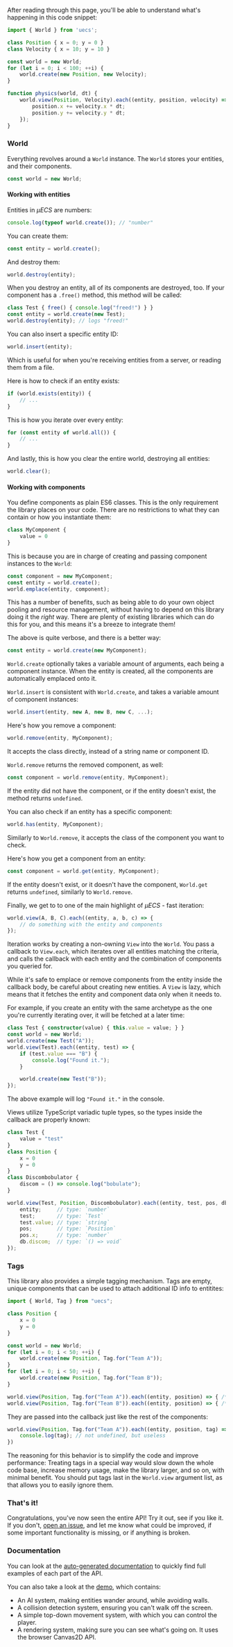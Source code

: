 
After reading through this page, you'll be able to understand what's happening in this code snippet:
```ts
import { World } from 'uecs';

class Position { x = 0; y = 0 }
class Velocity { x = 10; y = 10 }

const world = new World;
for (let i = 0; i < 100; ++i) {
    world.create(new Position, new Velocity);
}

function physics(world, dt) {
    world.view(Position, Velocity).each((entity, position, velocity) => {
        position.x += velocity.x * dt;
        position.y += velocity.y * dt;
    });
}
```

### World

Everything revolves around a `World` instance. The `World` stores your entities, and their components.
```ts
const world = new World;
```

#### Working with entities

Entities in *μECS* are numbers:
```ts
console.log(typeof world.create()); // "number"
```

You can create them:
```ts
const entity = world.create();
```
And destroy them:
```ts
world.destroy(entity);
```
When you destroy an entity, all of its components are destroyed, too. If your component has a `.free()` method, this method will be called:
```ts
class Test { free() { console.log("freed!") } }
const entity = world.create(new Test);
world.destroy(entity); // logs "freed!"
```

You can also insert a specific entity ID:
```ts
world.insert(entity);
```
Which is useful for when you're receiving entities from a server, or reading them from a file.

Here is how to check if an entity exists:
```ts
if (world.exists(entity)) {
    // ...
}
```

This is how you iterate over every entity:
```ts
for (const entity of world.all()) {
    // ...
}
```

And lastly, this is how you clear the entire world, destroying all entities:
```ts
world.clear();
```

#### Working with components

You define components as plain ES6 classes. This is the only requirement the library places on your code. There are no restrictions to what they can contain or how you instantiate them:
```ts
class MyComponent {
    value = 0
}
```
This is because you are in charge of creating and passing component instances to the `World`:
```ts
const component = new MyComponent;
const entity = world.create();
world.emplace(entity, component);
```
This has a number of benefits, such as being able to do your own object pooling and resource management, without having to depend on this library doing it the *right* way. There are plenty of existing libraries which can do this for you, and this means it's a breeze to integrate them!

The above is quite verbose, and there is a better way:
```ts
const entity = world.create(new MyComponent);
```
`World.create` optionally takes a variable amount of arguments, each being a component instance. When the entity is created, all the components are automatically emplaced onto it.

`World.insert` is consistent with `World.create`, and takes a variable amount of component instances:
```ts
world.insert(entity, new A, new B, new C, ...);
```

Here's how you remove a component:
```ts
world.remove(entity, MyComponent);
```
It accepts the class directly, instead of a string name or component ID.

`World.remove` returns the removed component, as well:
```ts
const component = world.remove(entity, MyComponent);
```
If the entity did not have the component, or if the entity doesn't exist, the method returns `undefined`.

You can also check if an entity has a specific component:
```ts
world.has(entity, MyComponent);
```
Similarly to `World.remove`, it accepts the class of the component you want to check.

Here's how you get a component from an entity:
```ts
const component = world.get(entity, MyComponent);
```
If the entity doesn't exist, or it doesn't have the component, `World.get` returns `undefined`, similarly to `World.remove`.

Finally, we get to to one of the main highlight of *μECS* - fast iteration:
```ts
world.view(A, B, C).each((entity, a, b, c) => {
    // do something with the entity and components
});
```
Iteration works by creating a non-owning `View` into the `World`. You pass a callback to `View.each`, which iterates over all entities matching the criteria, and calls the callback with each entity and the combination of components you queried for. 

While it's safe to emplace or remove components from the entity inside the callback body, be careful about creating new entities. A `View` is lazy, which means that it fetches the entity and component data only when it needs to. 

For example, if you create an entity with the same archetype as the one you're currently iterating over, it will be fetched at a later time:
```ts
class Test { constructor(value) { this.value = value; } }
const world = new World;
world.create(new Test("A"));
world.view(Test).each((entity, test) => {
    if (test.value === "B") {
        console.log("Found it.");
    }

    world.create(new Test("B"));
});
```
The above example will log `"Found it."` in the console.

Views utilize TypeScript variadic tuple types, so the types inside the callback are properly known:
```ts
class Test {
    value = "test"
}
class Position {
    x = 0
    y = 0
}
class Discombobulator {
    discom = () => console.log("bobulate");
}

world.view(Test, Position, Discombobulator).each((entity, test, pos, db) => {
    entity;     // type: `number`
    test;       // type: `Test`
    test.value; // type: `string`
    pos;        // type: `Position`
    pos.x;      // type: `number`
    db.discom;  // type: `() => void`
});
```

### Tags

This library also provides a simple tagging mechanism. Tags are empty, unique components that can be used to attach additional ID info to entitites:
```ts
import { World, Tag } from "uecs";

class Position {
    x = 0
    y = 0
}

const world = new World;
for (let i = 0; i < 50; ++i) {
    world.create(new Position, Tag.for("Team A"));
}
for (let i = 0; i < 50; ++i) {
    world.create(new Position, Tag.for("Team B"));
}

world.view(Position, Tag.for("Team A")).each((entity, position) => { /* ... */ });
world.view(Position, Tag.for("Team B")).each((entity, position) => { /* ... */ });
```
They are passed into the callback just like the rest of the components:
```ts
world.view(Position, Tag.for("Team A")).each((entity, position, tag) => {
    console.log(tag); // not undefined, but useless
})
```
The reasoning for this behavior is to simplify the code and improve performance: Treating tags in a special way would slow down the whole code base, increase memory usage, make the library larger, and so on, with minimal benefit. You should put tags last in the `World.view` argument list, as that allows you to easily ignore them.

### That's it!

Congratulations, you've now seen the entire API! Try it out, see if you like it. If you don't, [open an issue](https://github.com/jprochazk/uecs/issues), and let me know what could be improved, if some important functionality is missing, or if anything is broken.

### Documentation

You can look at the [auto-generated documentation](./generated) to quickly find full examples of each part of the API.

You can also take a look at the [demo](./simple-ai), which contains:
* An AI system, making entities wander around, while avoiding walls.
* A collision detection system, ensuring you can't walk off the screen.
* A simple top-down movement system, with which you can control the player.
* A rendering system, making sure you can see what's going on. It uses the browser Canvas2D API.
